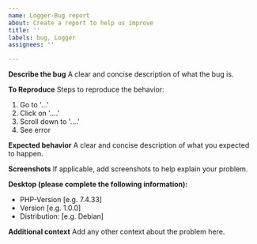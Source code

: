 ```yaml
---
name: Logger-Bug report
about: Create a report to help us improve
title: ''
labels: bug, Logger
assignees: ''

---
```


**Describe the bug**
A clear and concise description of what the bug is.

**To Reproduce**
Steps to reproduce the behavior:
1. Go to '...'
2. Click on '....'
3. Scroll down to '....'
4. See error

**Expected behavior**
A clear and concise description of what you expected to happen.

**Screenshots**
If applicable, add screenshots to help explain your problem.

**Desktop (please complete the following information):**
 - PHP-Version [e.g. 7.4.33]
 - Version [e.g. 1.0.0]
 - Distribution: [e.g. Debian]

**Additional context**
Add any other context about the problem here.
